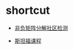 # shortcut
- [非负矩阵分解社区检测](https://fishfishfishfishfish.github.io/Community-Detection-with-2NMF/)

- [斯坦福课程]( https://fishfishfishfishfish.github.io/stanford_courses/)
